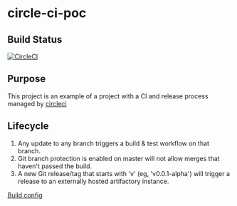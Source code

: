 # circle-ci-poc

## Build Status
[![CircleCI](https://circleci.com/gh/mnebus/circle-ci-poc.svg?style=svg)](https://circleci.com/gh/mnebus/circle-ci-poc)

## Purpose
This project is an example of a project with a CI and release process managed by [circleci](https://circleci.com/pricing/#build-linux)

## Lifecycle
1. Any update to any branch triggers a build & test workflow on that branch. 
2. Git branch protection is enabled on master will not allow merges that haven't passed the build. 
3. A new Git release/tag that starts with 'v' (eg, 'v0.0.1-alpha') will trigger a release to an externally hosted artifactory instance. 

[Build config](.circleci/config.yml)

